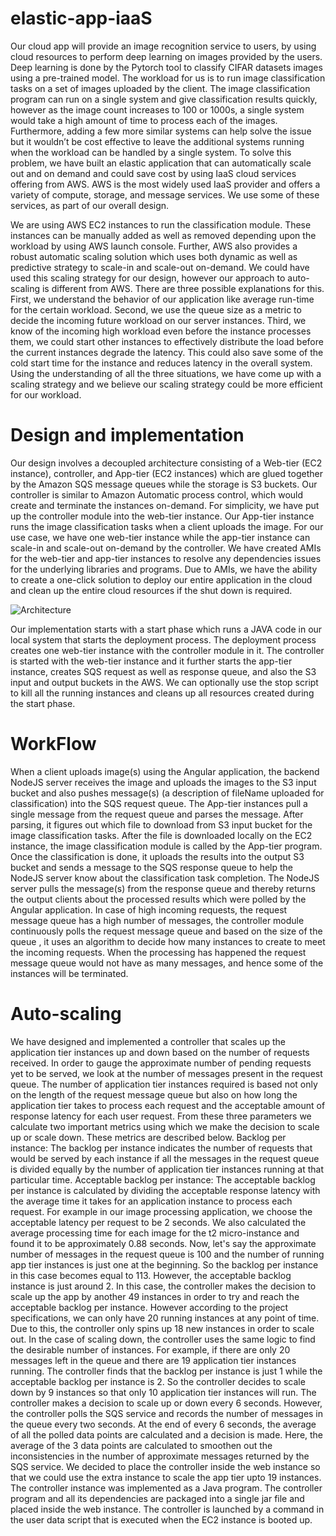 # elastic-app-iaaS

Our cloud app will provide an image recognition service to users, by using cloud resources to perform deep learning on images provided by the users. Deep learning is done by the Pytorch tool to classify CIFAR datasets images using a pre-trained model. The workload for us is to run image classification tasks on a set of images uploaded by the client. The image classification program can run on a single system and give classification results quickly, however as the image count increases to 100 or 1000s, a single system would take a high amount of time to process each of the images. Furthermore, adding a few more similar systems can help solve the issue but it wouldn’t be cost effective to leave the additional systems running when the workload can be handled by a single system. To solve this problem, we have built an elastic application that can automatically scale out and on demand and could save cost by using IaaS cloud services offering from AWS. AWS is the most widely used IaaS provider and offers a variety of compute, storage, and message services. We use some of these services, as part of our overall design. 

We are using AWS EC2 instances to run the classification module. These instances can be manually added as well as removed depending upon the workload by using AWS launch console. Further, AWS also provides a robust automatic scaling solution which uses both dynamic as well as predictive strategy to scale-in and scale-out on-demand. We could have used this scaling strategy for our design, however our approach to auto-scaling is different from AWS. There are three possible explanations for this. First, we understand the behavior of our application like average run-time for the certain workload. Second, we use the queue size as a metric to decide the incoming future workload on our server instances. Third, we know of the incoming high workload even before the instance processes them, we could start other instances to effectively distribute the load before the current instances degrade the latency. This could also save some of the cold start time for the instance and reduces latency in the overall system. Using the understanding of all the three situations, we have come up with a scaling strategy and we believe our scaling strategy could be more efficient for our workload.

# Design and implementation
Our design involves a decoupled architecture consisting of a Web-tier (EC2 instance), controller, and App-tier (EC2 instances) which are glued together by the Amazon SQS message queues while the storage is S3 buckets. Our controller is similar to Amazon Automatic process control, which would create and terminate the instances on-demand. For simplicity, we have put up the controller module into the web-tier instance. Our App-tier instance runs the image classification tasks when a client uploads the image. For our use case, we have one web-tier instance while the app-tier instance can scale-in and scale-out on-demand by the controller. We have created AMIs for the web-tier and app-tier instances to resolve any dependencies issues for the underlying libraries and programs. Due to AMIs, we have the ability to create a one-click solution to deploy our entire application in the cloud and clean up the entire cloud resources if the shut down is required.

![Architecture](https://github.com/shubham151-asu/elastic-app-iaas/blob/main/Architecture.jpg?raw=true)

Our implementation starts with a start phase which runs a JAVA code in our local system that starts the deployment process. The deployment process creates one web-tier instance with the controller module in it. The controller is started with the web-tier instance and it further starts the  app-tier instance, creates SQS request as well as response queue, and also the S3 input and output buckets in the AWS.  We can optionally use the stop script to kill all the running instances and cleans up all resources created during the start phase.

# WorkFlow

When a client uploads image(s) using the Angular application, the backend NodeJS server receives the image and uploads the images to the S3 input bucket and also pushes message(s) (a description of fileName uploaded for classification) into the SQS request queue. The App-tier instances pull a single message from the request queue and parses the message. After parsing, it figures out which file to download from S3 input bucket for the image classification tasks. After the file is downloaded locally on the EC2 instance, the image classification module is called by the App-tier program. Once the classification is done, it uploads the results into the output S3 bucket and sends a message to the SQS response queue to help the NodeJS server know about the classification task completion. The NodeJS server pulls the message(s) from the response queue and thereby returns the output clients about the processed results which were polled by the Angular application. In case of high incoming requests, the request message queue has a high number of messages, the controller module continuously polls the request message queue and based on the size of the queue , it uses an algorithm to decide how many instances to create to meet the incoming requests. When the processing has happened the request message queue would not have as many messages, and hence some of the instances will be terminated.

# Auto-scaling 

We have designed and implemented a controller that scales up the application tier instances up and down based on the number of requests received. In order to gauge the approximate number of pending requests yet to be served, we look at the number of messages present in the request queue. The number of application tier instances required is based not only on the length of the request message queue but also on how long the application tier takes to process each request and the acceptable amount of response latency for each user request.
From these three parameters we calculate two important metrics using which we make the decision to scale up or scale down. These metrics are described below.
Backlog per instance: The backlog per instance indicates the number of requests that would be served by each instance if all the messages in the request queue is divided equally by the number of application tier instances running at that particular time.
Acceptable backlog per instance: The acceptable backlog per instance is calculated by dividing the acceptable response latency with the average time it takes for an application instance to process each request.
For example in our image processing application, we choose the acceptable latency per request to be 2 seconds. We also calculated the average processing time for each image for the t2 micro-instance and found it to be approximately 0.88 seconds. Now, let's say the approximate number of messages in the request queue is 100 and the number of running app tier instances is just one at the beginning. So the backlog per instance in this case becomes equal to 113. However, the acceptable backlog instance is just around 2. In this case, the controller makes the decision to scale up the app by another 49 instances in order to try and reach the acceptable backlog per instance. However according to the project specifications, we can only have 20 running instances at any point of time. Due to this, the controller only spins up 18 new instances in order to scale out.
In the case of scaling down, the controller uses the same logic to find the desirable number of instances. For example, if there are only 20 messages left in the queue and there are 19 application tier instances running. The controller finds that the backlog per instance is just 1 while the acceptable backlog per instance is 2. So the controller decides to scale down by 9 instances so that only 10 application tier instances will run. The controller makes a decision to scale up or down every 6 seconds. However, the controller polls the SQS service and records the number of messages in the queue every two seconds. At the end of every 6 seconds, the average of all the polled data points are calculated and a decision is made. Here, the average of the 3 data points are calculated to smoothen out the inconsistencies in the number of approximate messages returned by the SQS service.
We decided to place the controller inside the web instance so that we could use the extra instance to scale the app tier upto 19 instances. The controller instance was implemented as a Java program. The controller program and all its dependencies are packaged into a single jar file and placed inside the web instance. The controller is launched by a command in the user data script that is executed when the EC2 instance is booted up.

